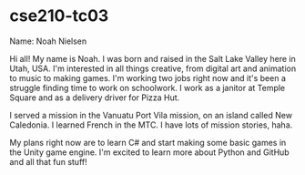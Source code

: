 # cse210-tc03

Name: Noah Nielsen

Hi all! My name is Noah. I was born and raised in the Salt Lake Valley here in Utah, USA. I'm interested in all things creative, from digital art and animation to music to making games. I'm working two jobs right now and it's been a struggle finding time to work on schoolwork. I work as a janitor at Temple Square and as a delivery driver for Pizza Hut.

I served a mission in the Vanuatu Port Vila mission, on an island called New Caledonia. I learned French in the MTC. I have lots of mission stories, haha.

My plans right now are to learn C# and start making some basic games in the Unity game engine. I'm excited to learn more about Python and GitHub and all that fun stuff!